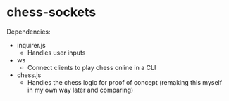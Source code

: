 # chess-sockets


Dependencies:
* inquirer.js
    * Handles user inputs
* ws
    * Connect clients to play chess online in a CLI
* chess.js
    * Handles the chess logic for proof of concept (remaking this myself in my own way later and comparing)